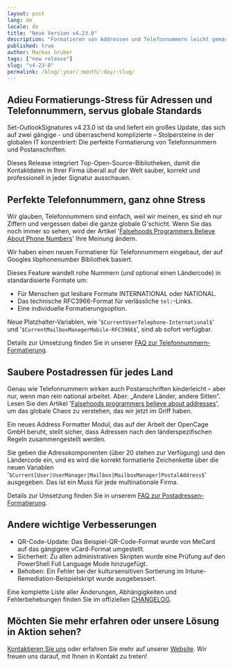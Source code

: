 ```yaml
---
layout: post
lang: de
locale: de
title: "Neue Version v4.23.0"
description: "Formatieren von Addressen und Telefonnummern leicht gemacht"
published: true
author: Markus Gruber
tags: ["new release"]
slug: "v4-23-0"
permalink: /blog/:year/:month/:day/:slug/
---
```

## Adieu Formatierungs-Stress für Adressen und Telefonnummern, servus globale Standards
Set-OutlookSignatures v4.23.0 ist da und liefert ein großes Update, das sich auf zwei gängige - und überraschend komplizierte – Stolpersteine in der globalen IT konzentriert: Die perfekte Formatierung von Telefonnummern und Postanschriften.

Dieses Release integriert Top-Open-Source-Bibliotheken, damit die Kontaktdaten in Ihrer Firma überall auf der Welt sauber, korrekt und professionell in jeder Signatur ausschauen.

## Perfekte Telefonnummern, ganz ohne Stress
Wir glauben, Telefonnummern sind einfach, weil wir meinen, es sind eh nur Ziffern und vergessen dabei die ganze globale G'schicht. Wenn Sie das noch immer so sehen, wird der Artikel '[Falsehoods Programmers Believe About Phone Numbers](https://set-outlooksignatures.com/faq/#4412-format-phone-numbers)' Ihre Meinung ändern.

Wir haben einen neuen Formatierer für Telefonnummern eingebaut, der auf Googles libphonenumber Bibliothek basiert.

Dieses Feature wandelt rohe Nummern (und optional einen Ländercode) in standardisierte Formate um:
- Für Menschen gut lesbare Formate INTERNATIONAL oder NATIONAL.
- Das technische RFC3966-Format für verlässliche `tel:`-Links.
- Eine individuelle Formatierungsoption.

Neue Platzhalter-Variablen, wie '`$CurrentUserTelephone-International$`' und '`$CurrentMailboxManagerMobile-RFC3966$`', sind ab sofort verfügbar.

Details zur Umsetzung finden Sie in unserer [FAQ zur Telefonnummern-Formatierung](https://set-outlooksignatures.com/faq/#4412-format-phone-numbers).

## Saubere Postadressen für jedes Land
Genau wie Telefonnummern wirken auch Postanschriften kinderleicht – aber nur, wenn man rein national arbeitet. Aber: „Andere Länder, andere Sitten“. Lesen Sie den Artikel '[Falsehoods programmers believe about addresses](https://set-outlooksignatures.com/faq/#4413-format-postal-addresses)', um das globale Chaos zu verstehen, das wir jetzt im Griff haben.

Ein neues Address Formatter Modul, das auf der Arbeit der OpenCage GmbH beruht, stellt sicher, dass Adressen nach den länderspezifischen Regeln zusammengestellt werden.

Sie geben die Adresskomponenten (über 20 stehen zur Verfügung) und den Ländercode ein, und es wird die korrekt formatierte Zeichenkette über die neuen Variablen '`$Current[User|UserManager|Mailbox|MailboxManager]PostalAddress$`' ausgegeben. Das ist ein Muss für jede multinationale Firma.

Details zur Umsetzung finden Sie in unserem [FAQ zur Postadressen-Formatierung](https://set-outlooksignatures.com/faq/#4413-format-postal-addresses).

## Andere wichtige Verbesserungen
- QR-Code-Update: Das Beispiel-QR-Code-Format wurde von MeCard auf das gängigere vCard-Format umgestellt.
- Sicherheit: Zu allen administrativen Skripten wurde eine Prüfung auf den PowerShell Full Language Mode hinzugefügt.
- Behoben: Ein Fehler bei der kultursensitiven Sortierung im Intune-Remediation-Beispielskript wurde ausgebessert.

Eine komplette Liste aller Änderungen, Abhängigkeiten und Fehlerbehebungen finden Sie im offiziellen [CHANGELOG](https://github.com/Set-OutlookSignatures/Set-OutlookSignatures/blob/main/docs/CHANGELOG.md).

## Möchten Sie mehr erfahren oder unsere Lösung in Aktion sehen?
[Kontaktieren Sie uns](/contact/) oder erfahren Sie mehr auf unserer [Website](/). Wir freuen uns darauf, mit Ihnen in Kontakt zu treten!